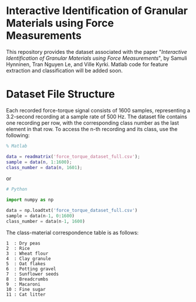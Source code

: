 # Interactive Identification of Granular Materials using Force Measurements

This repository provides the dataset associated with the paper "_Interactive Identification of Granular Materials using Force Measurements_", by Samuli Hynninen, Tran Nguyen Le, and Ville Kyrki. Matlab code for feature extraction and classification will be added soon.

# Dataset File Structure
Each recorded force-torque signal consists of 1600 samples, representing a 3.2-second recording at a sample rate of 500 Hz. The dataset file contains one recording per row, with the corresponding class number as the last element in that row. To access the n-th recording and its class, use the following:

```matlab
% Matlab

data = readmatrix('force_torque_dataset_full.csv');
sample = data(n, 1:1600);
class_number = data(n, 1601);
```
or

```python
# Python

import numpy as np

data = np.loadtxt('force_torque_dataset_full.csv')
sample = data(n-1, 0:1600)
class_number = data(n-1, 1600)
```

The class-material correspondence table is as follows:

```
1  : Dry peas
2  : Rice
3  : Wheat flour
4  : Clay granule
5  : Oat flakes
6  : Potting gravel
7  : Sunflower seeds
8  : Breadcrumbs
9  : Macaroni
10 : Fine sugar
11 : Cat litter
```

